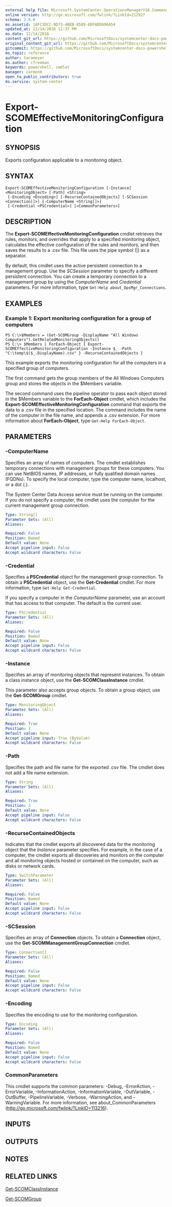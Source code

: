 ```yaml
---
external help file: Microsoft.SystemCenter.OperationsManagerV10.Commands.dll-Help.xml
online version: http://go.microsoft.com/fwlink/?LinkId=212927
schema: 2.0.0
ms.assetid: 1AFC3DCC-9D73-4BEB-8589-6DFADD696A54
updated_at: 12/14/2016 11:37 PM
ms.date: 12/14/2016
content_git_url: https://github.com/MicrosoftDocs/systemcenter-docs-powershell/blob/master/systemcenter-cmdlets/SystemCenter2016/OperationsManager/v1/Export-SCOMEffectiveMonitoringConfiguration.md
original_content_git_url: https://github.com/MicrosoftDocs/systemcenter-docs-powershell/blob/master/systemcenter-cmdlets/SystemCenter2016/OperationsManager/v1/Export-SCOMEffectiveMonitoringConfiguration.md
gitcommit: https://github.com/MicrosoftDocs/systemcenter-docs-powershell/blob/ddd0fefc9adaabb9394eb6c21b33370913d1830d/systemcenter-cmdlets/SystemCenter2016/OperationsManager/v1/Export-SCOMEffectiveMonitoringConfiguration.md
ms.topic: reference
author: tarameyer
ms.author: cfreeman
keywords: powershell, cmdlet
manager: carmonm
open_to_public_contributors: true
ms.service: system-center
---
```


# Export-SCOMEffectiveMonitoringConfiguration

## SYNOPSIS
Exports configuration applicable to a monitoring object.

## SYNTAX

```
Export-SCOMEffectiveMonitoringConfiguration [-Instance] <MonitoringObject> [-Path] <String>
 [-Encoding <Encoding>] [-RecurseContainedObjects] [-SCSession <Connection[]>] [-ComputerName <String[]>]
 [-Credential <PSCredential>] [<CommonParameters>]
```

## DESCRIPTION
The **Export-SCOMEffectiveMonitoringConfiguration** cmdlet retrieves the rules, monitors, and overrides that apply to a specified monitoring object, calculates the effective configuration of the rules and monitors, and then saves the results to a .csv file.
This file uses the pipe symbol (|) as a separator.

By default, this cmdlet uses the active persistent connection to a management group.
Use the *SCSession* parameter to specify a different persistent connection.
You can create a temporary connection to a management group by using the *ComputerName* and *Credential* parameters.
For more information, type `Get-Help about_OpsMgr_Connections`.

## EXAMPLES

### Example 1: Export monitoring configuration for a group of computers
```
PS C:\>$Members = (Get-SCOMGroup -DisplayName "All Windows Computers").GetRelatedMonitoringObjects()
PS C:\> $Members | ForEach-Object { Export-SCOMEffectiveMonitoringConfiguration -Instance $_ -Path "C:\temp\$($_.DisplayName).csv" } -RecurseContainedObjects }
```

This example exports the monitoring configuration for all the computers in a specified group of computers.

The first command gets the group members of the All Windows Computers group and stores the objects in the $Members variable.

The second command uses the pipeline operator to pass each object stored in the $Members variable to the **ForEach-Object** cmdlet, which includes the **Export-SCOMEffectiveMonitoringConfiguration** command that exports the data to a .csv file in the specified location.
The command includes the name of the computer in the file name, and appends a .csv extension.
For more information about **ForEach-Object**, type `Get-Help ForEach-Object`.

## PARAMETERS

### -ComputerName
Specifies an array of names of computers.
The cmdlet establishes temporary connections with management groups for these computers.
You can use NetBIOS names, IP addresses, or fully qualified domain names (FQDNs).
To specify the local computer, type the computer name, localhost, or a dot (.).

The System Center Data Access service must be running on the computer.
If you do not specify a computer, the cmdlet uses the computer for the current management group connection.

```yaml
Type: String[]
Parameter Sets: (All)
Aliases: 

Required: False
Position: Named
Default value: None
Accept pipeline input: False
Accept wildcard characters: False
```

### -Credential
Specifies a **PSCredential** object for the management group connection.
To obtain a **PSCredential** object, use the **Get-Credential** cmdlet.
For more information, type `Get-Help Get-Credential`.

If you specify a computer in the *ComputerName* parameter, use an account that has access to that computer.
The default is the current user.

```yaml
Type: PSCredential
Parameter Sets: (All)
Aliases: 

Required: False
Position: Named
Default value: None
Accept pipeline input: False
Accept wildcard characters: False
```

### -Instance
Specifies an array of monitoring objects that represent instances.
To obtain a class instance object, use the **Get-SCOMClassInstance** cmdlet.

This parameter also accepts group objects.
To obtain a group object, use the **Get-SCOMGroup** cmdlet.

```yaml
Type: MonitoringObject
Parameter Sets: (All)
Aliases: 

Required: True
Position: 1
Default value: None
Accept pipeline input: True (ByValue)
Accept wildcard characters: False
```

### -Path
Specifies the path and file name for the exported .csv file.
The cmdlet does not add a file name extension.

```yaml
Type: String
Parameter Sets: (All)
Aliases: 

Required: True
Position: 2
Default value: None
Accept pipeline input: False
Accept wildcard characters: False
```

### -RecurseContainedObjects
Indicates that the cmdlet exports all discovered data for the monitoring object that the *Instance* parameter specifies.
For example, in the case of a computer, the cmdlet exports all discoveries and monitors on the computer and all monitoring objects hosted or contained on the computer, such as disks or network cards.

```yaml
Type: SwitchParameter
Parameter Sets: (All)
Aliases: 

Required: False
Position: Named
Default value: None
Accept pipeline input: False
Accept wildcard characters: False
```

### -SCSession
Specifies an array of **Connection** objects.
To obtain a **Connection** object, use the **Get-SCOMManagementGroupConnection** cmdlet.

```yaml
Type: Connection[]
Parameter Sets: (All)
Aliases: 

Required: False
Position: Named
Default value: None
Accept pipeline input: False
Accept wildcard characters: False
```

### -Encoding
Specifies the encoding to use for the monitoring configuration.

```yaml
Type: Encoding
Parameter Sets: (All)
Aliases: 

Required: False
Position: Named
Default value: None
Accept pipeline input: False
Accept wildcard characters: False
```

### CommonParameters
This cmdlet supports the common parameters: -Debug, -ErrorAction, -ErrorVariable, -InformationAction, -InformationVariable, -OutVariable, -OutBuffer, -PipelineVariable, -Verbose, -WarningAction, and -WarningVariable. For more information, see about_CommonParameters (http://go.microsoft.com/fwlink/?LinkID=113216).

## INPUTS

## OUTPUTS

## NOTES

## RELATED LINKS

[Get-SCOMClassInstance](xref:SystemCenter2016/OperationsManager/v1/Get-SCOMClassInstance.md)

[Get-SCOMGroup](xref:SystemCenter2016/OperationsManager/v1/Get-SCOMGroup.md)

